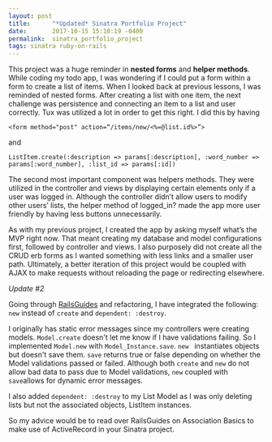 ```yaml
---
layout: post
title:      "*Updated* Sinatra Portfolio Project"
date:       2017-10-15 15:10:19 -0400
permalink:  sinatra_portfolio_project
tags: sinatra ruby-on-rails
---
```


This project was a huge reminder in **nested forms** and **helper methods**. While coding my todo app, I was wondering if I could put a form within a form to create a list of items. When I looked back at previous lessons, I was reminded of nested forms. After creating a list with one item, the next challenge was persistence and connecting an item to a list and user correctly. Tux was utilized a lot in order to get this right. I did this by having
```
<form method="post" action=“/items/new/<%=@list.id%>”>
```
and
```
ListItem.create(:description => params[:description], :word_number => params[:word_number], :list_id => params[:id])
```
The second most important component was helpers methods. They were utilized in the controller and views by displaying certain elements only if a user was logged in. Although the controller didn’t allow users to modify other users’ lists, the helper method of logged_in? made the app more user friendly by having less buttons unnecessarily.

As with my previous project, I created the app by asking myself what’s the MVP right now.  That meant creating my database and model configurations first, followed by controller and views. I also purposely did not create all the CRUD erb forms as I wanted something with less links and a smaller user path. Ultimately, a better iteration of this project would be coupled with AJAX to make requests without reloading the page or redirecting elsewhere.

*Update #2*

Going through [RailsGuides](http://guides.rubyonrails.org/association_basics.html) and refactoring, I have integrated the following: `new` instead of `create` and `dependent: :destroy`.

I originally has static error messages since my controllers were creating models. `Model.create` doesn't let me know if I have validations failing. So I implemented `Model.new` with `Model_Instance.save`.  `new ` instantiates objects but doesn't save them. `save` returns true or false depending on whether the Model validations passed or failed. Although both `create` and `new` do not allow bad data to pass due to Model validations, `new` coupled with `save`allows for dynamic error messages.

I also added `dependent: :destroy` to my List Model as I was only deleting lists but not the associated objects, ListItem instances.

So my advice would be to read over RailsGuides on Association Basics to make use of ActiveRecord in your Sinatra project.
